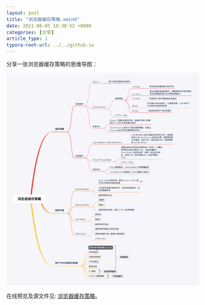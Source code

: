 ```yaml
---
layout: post
title: "浏览器缓存策略.xmind"
date: 2021-06-05 10:38:52 +0800
categories: [分享]
article_type: 1
typora-root-url: ../../github.io
---
```


分享一张浏览器缓存策略的思维导图：

![](/assets/img/浏览器缓存策略.png)

在线预览及源文件见: [浏览器缓存策略](https://www.xmind.net/m/qx7Cmg/)。
